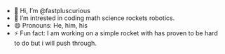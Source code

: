 - 👋 Hi, I’m @fastpluscurious
- 👀 I’m intrested in coding math science rockets
robotics.
- 😄 Pronouns: He, him, his
- ⚡ Fun fact: I am working on a simple rocket 
with has proven to be hard to do but i will push 
through.

<!---
fastpluscurious/fastpluscurious is a ✨ special ✨ repository because its `README.md` (this file) appears on your GitHub profile.
You click the Preview link to take a look at your changes.
--->
